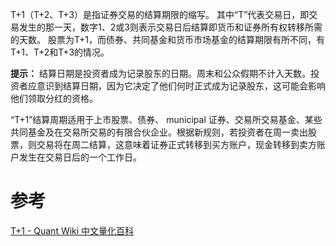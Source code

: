 

T+1（T+2、T+3）是指证券交易的结算期限的缩写。
其中“T”代表交易日，即交易发生的那一天，数字1、2或3则表示交易日后结算即货币和证券所有权转移所需的天数。
股票为T+1，而债券、共同基金和货币市场基金的结算期限有所不同，有T+1、T+2和T+3的情况。

**提示：** 结算日期是投资者成为记录股东的日期。周末和公众假期不计入天数。投资者应意识到结算日期，因为它决定了他们何时正式成为记录股东，这可能会影响他们领取分红的资格。


“T+1”结算周期适用于上市股票、债券、 municipal 证券、交易所交易基金、某些共同基金及在交易所交易的有限合伙企业。根据新规则，若投资者在周一卖出股票，则交易将在周二结算，这意味着证券正式转移到买方账户，现金转移到卖方账户发生在交易日后的一个工作日。


# 参考
[T+1 - Quant Wiki 中文量化百科](https://quant-wiki.com/basic/finance/T%2B1_T%2B1/)
